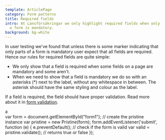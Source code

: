 ```yaml
---
template: ArticlePage
category: Form patterns
title: Required fields
intro: At Länsförsäkringar we only highlight required fields when only parts of
  a form is mandatory.
background: bg-white
---
```

In user testing we've found that  unless there is some marker indicating that only parts of a form is mandatory user expect that all fields are required. Hence our rules for required fields are quite simple:

* We only show that a field is required when some fields on a page are mandatory and some aren't.
* When we need to show that a field is mandatory we do so with an asterisks (*) next to the label, without any whitespace in between. The asterisk should have the same styling and colour as the label.

If a field is required, the field should have proper validation. Read more about it in [form validation](../form-validation).

<LfuiWrapper>
<div><div>a</div></div><div>var form = document.getElementById("form1");      // create the pristine instance     var pristine = new Pristine(form);      form.addEventListener('submit', function (e) {        e.preventDefault();                // check if the form is valid        var valid = pristine.validate(); // returns true or false      });</div>
</LfuiWrapper>